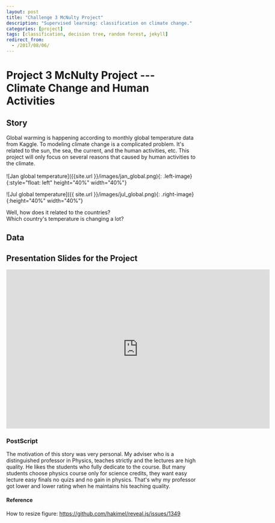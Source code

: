 ```yaml
---
layout: post
title: "Challenge 3 McNulty Project"
description: "Supervised learning: classification on climate change."
categories: [project]
tags: [classification, decision tree, random forest, jekyll]
redirect_from:
  - /2017/08/06/
---
```


# Project 3 McNulty Project --- Climate Change and Human Activities

## Story
Global warming is happening according to monthly global temperature data from Kaggle. To modeling climate change is a complicated problem. It's related to the sun, the sea, the current, and the human activities, etc. This project will only focus on several reasons that caused by human activities to the climate. 
<br>
<br>
![Jan global temperature]({{site.url }}/images/jan_global.png){: .left-image}{:style="float: left" height="40%" width="40%"}


![Jul global temperature]({{ site.url }}/images/jul_global.png){: .right-image}{:height="40%" width="40%"}


Well, how does it related to the countries? 
<br>
Which country's temperature is changing a lot?
<br>



## Data



## Presentation Slides for the Project  

<iframe src="https://docs.google.com/a/njit.edu/presentation/d/1LiSqvmUZycVTW9VIWG2Il9XVermFQLhN-sdkeZw9GCQ/embed?start=true&loop=true&delayms=10000" frameborder="0" width="700" height="422" allowfullscreen="true" mozallowfullscreen="true" webkitallowfullscreen="true"></iframe> 


### PostScript
The motivation of this story was very personal. My adviser who is a distinguished professor in Physics, teaches strictly and the lectures are high quality. He likes the students who fully dedicate to the course. But many students choose physics course only for science credits, they want easy lecture easy finals no quizs and no gain in physics. That's why my professor got lower and lower rating when he maintains his teaching quality.

#### Reference
How to resize figure: https://github.com/hakimel/reveal.js/issues/1349